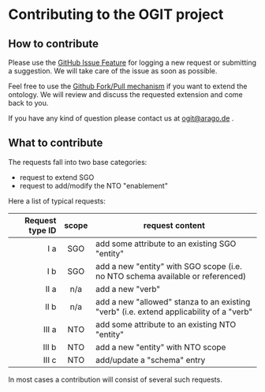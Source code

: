 # Contributing to the OGIT project

## How to contribute

Please use the [GitHub Issue Feature](https://github.com/arago/graphIT-ontology/issues) for logging a new request or submitting a suggestion. We will take care of the issue as soon as possible.

Feel free to use the [Github Fork/Pull mechanism](https://help.github.com/articles/fork-a-repo) if you want to extend the ontology. We will review and discuss the requested extension and come back to you.

If you have any kind of question please contact us at <ogit@arago.de> .

## What to contribute

The requests fall into two base categories:
* request to extend SGO
* request to add/modify the NTO "enablement"

Here a list of typical requests:

| Request type ID | scope | request content |
| --------------: | :---: | --------------- |
| I a             | SGO   | add some attribute to an existing SGO "entity" |
| I b             | SGO   | add a new "entity" with SGO scope (i.e. no NTO schema available or referenced) |
| II a            | n/a   | add a new "verb" |
| II b            | n/a   | add a new "allowed" stanza to an existing "verb" (i.e. extend applicability of a "verb" |
| III a           | NTO   | add some attribute to an existing NTO "entity" |
| III b           | NTO   | add a new "entity" with NTO scope |
| III c           | NTO   | add/update a "schema" entry |

In most cases a contribution will consist of several such requests.
